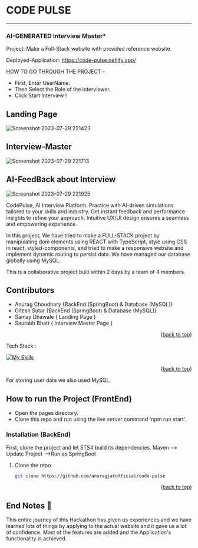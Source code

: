 
# CODE PULSE

-----
###  AI-GENERATED interview Master* 

Project: Make a Full-Stack website with provided reference website.

Deployed-Application: https://code-pulse.netlify.app/

HOW TO GO THROUGH THE PROJECT -
- First, Enter UserName.
- Then Select the Role of the interviewer.
- Click Start Interview !

## Landing Page 

![Screenshot 2023-07-29 221423](https://github.com/anuragjatofficial/code-pulse/assets/121215502/f714844a-0112-4a76-83c1-4dbb373c7b78)


## Interview-Master

![Screenshot 2023-07-29 221713](https://github.com/anuragjatofficial/code-pulse/assets/121215502/eec8e0d3-05e2-4ce6-921b-fe010017af20)


## AI-FeedBack about Interview

![Screenshot 2023-07-29 221925](https://github.com/anuragjatofficial/code-pulse/assets/121215502/4b6f029e-832f-45b5-8cc1-d2aa94331feb)


CodePulse, AI Interview Platform. Practice with AI-driven simulations tailored to your skills and industry. Get instant feedback and performance insights to refine your approach. Intuitive UX/UI design ensures a seamless and empowering experience.

In this project, We have tried to make a FULL-STACK project by manipulating dom elements using REACT with TypeScript, style using CSS in react, styled-components, and tried to make a responsive website and implement dynamic routing to persist data. We have managed our database globally using MySQL. 

This is a collaborative project built within 2 days by a team of 4 members.


 ## Contributors <br/>
 - Anurag Choudhary {BackEnd (SpringBoot) & Database (MySQL)}<br/>
 - Gitesh Sutar {BackEnd (SpringBoot) & Database (MySQL)}<br/>
 - Samay Dhawale { Landing Page }<br/>
 - Saurabh Bhatt { Interview Master Page }<br/>
 
 <p align="right">(<a href="#readme-top">back to top</a>)</p>


Tech Stack :

[![My Skills](https://skillicons.dev/icons?i=java,spring,maven,mysql,github,postman,hibernate,react,typescript,css,vscode&theme=light)](https://skillicons.dev)
<p align="right">(<a href="#readme-top">back to top</a>)</p>

For storing user data we also used MySQL.

## How to run the Project (FrontEnd)
* Open the pages directory.
* Clone this repo and run using the live server command 'npm run start'.

### Installation (BackEnd)

First, clone the project and let STS4 build its dependencies. Maven --> Update Project -->Run as SpringBoot

1. Clone the repo
   ```sh
   git clone https://github.com/anuragjatofficial/code-pulse
   ```


<p align="right">(<a href="#readme-top">back to top</a>)</p>

## End Notes 📑
This entire journey of this Hackathon has given us experiences and we have learned lots of things by applying to the actual website and it gave us a lot of confidence. Most of the features are added and the Application's functionality is achieved.
